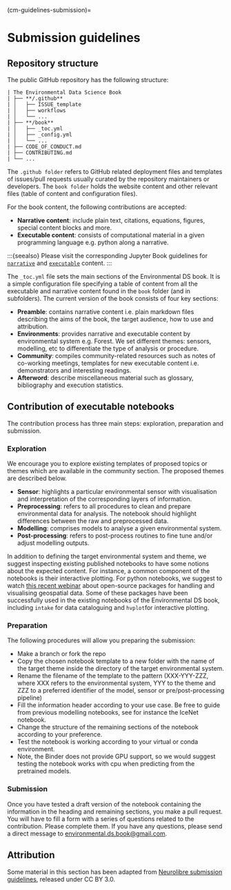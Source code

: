 (cm-guidelines-submission)=
# Submission guidelines

## Repository structure

The public GitHub repository has the following structure:

```
| The Environmental Data Science Book
| ├── **/.github**
| │   ├── ISSUE_template
| │   ├── workflows
| │   └── ...
| ├── **/book**
| │   ├── _toc.yml
| │   ├── _config.yml
| │   └── ...
| ├── CODE_OF_CONDUCT.md
| ├── CONTRIBUTING.md
| └── ...
```

The `.github folder` refers to GitHub related deployment files and templates of issues/pull requests usually curated by the repository maintainers or developers. The `book folder` holds the website content and other relevant files (table of content and configuration files).  

For the book content, the following contributions are accepted:
* **Narrative content**: include plain text, citations, equations, figures, special content blocks and more.
* **Executable content**: consists of computational material in a given programming language e.g. python along a narrative.

:::{seealso}
Please visit the corresponding Jupyter Book guidelines for [`narrative`](https://jupyterbook.org/content/index.html#write-narrative-content) and [`executable`]('https://jupyterbook.org/execute/index.html#write-executable-content) content. 
:::

The `_toc.yml` file sets the main sections of the Environmental DS book. It is a simple configuration file specifying a table of content from all the executable and narrative content found in the ``book`` folder (and in subfolders). The current version of the book consists of four key sections:

* **Preamble**: contains narrative content i.e. plain markdown files describing the aims of the book, the target audience, how to use and attribution.
* **Environments**: provides narrative and executable content by environmental system e.g. Forest. We set different themes: sensors, modelling, etc to differentiate the type of analysis or procedure.
* **Community**: compiles community-related resources such as notes of co-working meetings, templates for new executable content i.e. demonstrators and interesting readings.  
* **Afterword**: describe miscellaneous material such as glossary, bibliography and execution statistics. 

## Contribution of executable notebooks

The contribution process has three main steps: exploration, preparation and submission.

### Exploration

We encourage you to explore existing templates of proposed topics or themes which are available in the community section. The proposed themes are described below.
* **Sensor**: highlights a particular environmental sensor with visualisation and interpretation of the corresponding layers of information.
* **Preprocessing**: refers to all procedures to clean and prepare environmental data for analysis. The notebook should highlight differences between the raw and preprocessed data.
* **Modelling**: comprises models to analyse a given environmental system. 
* **Post-processing**: refers to post-process routines to fine tune and/or adjust modelling outputs.

In addition to defining the target environmental system and theme, we suggest inspecting existing published notebooks to have some notions about the expected content. For instance, a common component of the notebooks is their interactive plotting. For python notebooks, we suggest to watch [this recent webinar](https://event.on24.com/wcc/r/3296081/71BDD53E21EC72B3ACA24FEC98EE2A7C?mode=login&email=acocac@gmail.com) about open-source packages for handling and visualising geospatial data. Some of these packages have been successfully used in the existing notebooks of the Environmental DS book, including `intake` for data cataloguing and `hvplot`for interactive plotting. 

### Preparation

The following procedures will allow you preparing the submission: 

* Make a branch or fork the repo
* Copy the chosen notebook template to a new folder with the name of the target theme inside the directory of the target environmental system. 
* Rename the filename of the template to the pattern (XXX-YYY-ZZZ, where XXX refers to the environmental system, YYY to the theme and ZZZ to a preferred identifier of the model, sensor or pre/post-processing pipeline)
* Fill the information header according to your use case. Be free to guide from previous modelling notebooks, see for instance the IceNet notebook.
* Change the structure of the remaining sections of the notebook according to your preference.
* Test the notebook is working according to your virtual or conda environment.
* Note, the Binder does not provide GPU support, so we would suggest testing the notebook works with cpu when predicting from the pretrained models. 

### Submission
Once you have tested a draft version of the notebook containing the information in the heading and remaining sections, you make a pull request. You will have to fill a form with a series of questions related to the contribution. Please complete them. If you have any questions, please send a direct message to [environmental.ds.book@gmail.com](mailto:environmental.ds.book@gmail.com]).

## Attribution 
Some material in this section has been adapted from [Neurolibre submission guidelines](https://docs.neurolibre.org/en/latest/SUBMIT.html), released under CC BY 3.0. 
